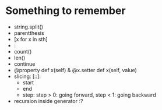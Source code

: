 # Something to remember

- string.split()
- parentthesis
- [x for x in sth]
- :
- count()
- len()
- continue
- @property def x(self) & @x.setter def x(self, value)
- slicing: [::]:
    - start
    - end
    - step: step > 0: going forward, step < 1: going backward
- recursion inside generator :?


